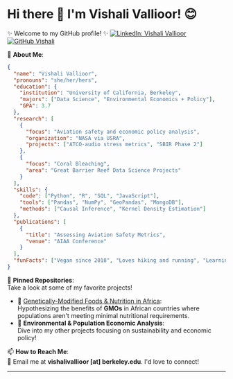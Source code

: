 # Hi there 👋 I'm Vishali Vallioor! 😊

✨ Welcome to my GitHub profile! ✨
[![LinkedIn: Vishali Vallioor](https://img.shields.io/badge/-vishalivallioor-blue?style=flat-square&logo=Linkedin&logoColor=white&link=https://www.linkedin.com/in/vishali-vallioor/)](https://www.linkedin.com/in/vishali-vallioor/)
[![GitHub Vishali](https://img.shields.io/github/followers/vishalival?label=follow&style=social)](https://github.com/vishalival)

🌱 **About Me**:  
```json
{
  "name": "Vishali Vallioor",
  "pronouns": "she/her/hers",
  "education": {
    "institution": "University of California, Berkeley",
    "majors": ["Data Science", "Environmental Economics + Policy"],
    "GPA": 3.7
  },
  "research": [
    {
      "focus": "Aviation safety and economic policy analysis",
      "organization": "NASA via USRA",
      "projects": ["ATCO-audio stress metrics", "SBIR Phase 2"]
    },
    {
      "focus": "Coral Bleaching",
      "area": "Great Barrier Reef Data Science Projects"
    }
  ],
  "skills": {
    "code": ["Python", "R", "SQL", "JavaScript"],
    "tools": ["Pandas", "NumPy", "GeoPandas", "MongoDB"],
    "methods": ["Causal Inference", "Kernel Density Estimation"]
  },
  "publications": [
    {
      "title": "Assessing Aviation Safety Metrics",
      "venue": "AIAA Conference"
    }
  ],
  "funFacts": ["Vegan since 2018", "Loves hiking and running", "Learning to run longer distances"]
}
```

📌 **Pinned Repositories**:  
Take a look at some of my favorite projects!  
- 🥗 [Genetically-Modified Foods & Nutrition in Africa](https://github.com/vishalival/eep153-norman-borlaug):  
  Hypothesizing the benefits of **GMOs** in African countries where populations aren't meeting minimal nutritional requirements.  
- 🌊 **Environmental & Population Economic Analysis**:  
  Dive into my other projects focusing on sustainability and economic policy!

📫 **How to Reach Me**:  
📧 Email me at **vishalivallioor [at] berkeley.edu**. I'd love to connect!  

---
